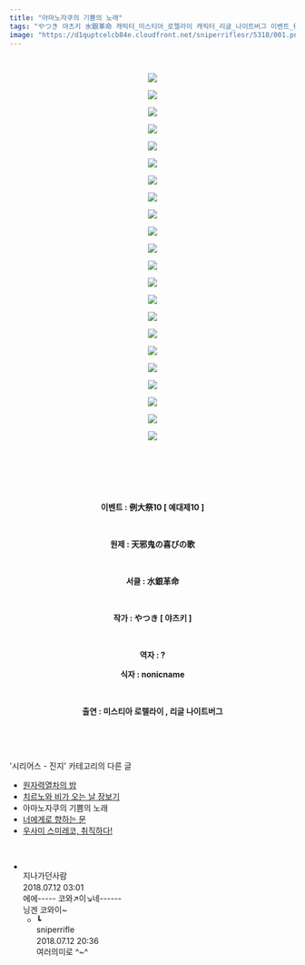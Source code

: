 ```yaml
---
title: "아마노자쿠의 기쁨의 노래"
tags: "やつき 야츠키 水銀革命 캐릭터_미스티아_로렐라이 캐릭터_리글_나이트버그 이벤트_例大祭10 이벤트_예대제10 시리어스_진지"
image: "https://d1quptcelcb84e.cloudfront.net/sniperriflesr/5318/001.png"
---
```

<div class="article">
<p style="text-align: center;"><b></b><br/></p>
<p style="text-align: center;"><img src="{{ site.imgserver8 }}/sniperriflesr/5318/001.png"/></p>
<p style="text-align: center;"><b></b></p>
<p style="text-align: center;"><img src="{{ site.imgserver8 }}/sniperriflesr/5318/002.png"/></p>
<p style="text-align: center;"><b></b></p>
<p style="text-align: center;"><img src="{{ site.imgserver8 }}/sniperriflesr/5318/003.jpg"/></p>
<p style="text-align: center;"><b></b></p>
<p style="text-align: center;"><img src="{{ site.imgserver8 }}/sniperriflesr/5318/004.png"/></p>
<p style="text-align: center;"><b></b></p>
<p style="text-align: center;"><img src="{{ site.imgserver8 }}/sniperriflesr/5318/005.png"/></p>
<p style="text-align: center;"><b></b></p>
<p style="text-align: center;"><img src="{{ site.imgserver8 }}/sniperriflesr/5318/006.png"/></p>
<p style="text-align: center;"><b></b></p>
<p style="text-align: center;"><img src="{{ site.imgserver8 }}/sniperriflesr/5318/007.png"/></p>
<p style="text-align: center;"><b></b></p>
<p style="text-align: center;"><img src="{{ site.imgserver8 }}/sniperriflesr/5318/008.png"/></p>
<p style="text-align: center;"><b></b></p>
<p style="text-align: center;"><img src="{{ site.imgserver8 }}/sniperriflesr/5318/009.png"/></p>
<p style="text-align: center;"><b></b></p>
<p style="text-align: center;"><img src="{{ site.imgserver8 }}/sniperriflesr/5318/010.png"/></p>
<p style="text-align: center;"><b></b></p>
<p style="text-align: center;"><img src="{{ site.imgserver8 }}/sniperriflesr/5318/011.png"/></p>
<p style="text-align: center;"><b></b></p>
<p style="text-align: center;"><img src="{{ site.imgserver8 }}/sniperriflesr/5318/012.png"/></p>
<p style="text-align: center;"><b></b></p>
<p style="text-align: center;"><img src="{{ site.imgserver8 }}/sniperriflesr/5318/013.png"/></p>
<p style="text-align: center;"><b></b></p>
<p style="text-align: center;"><img src="{{ site.imgserver8 }}/sniperriflesr/5318/014.png"/></p>
<p style="text-align: center;"><b></b></p>
<p style="text-align: center;"><img src="{{ site.imgserver8 }}/sniperriflesr/5318/015.png"/></p>
<p style="text-align: center;"><b></b></p>
<p style="text-align: center;"><img src="{{ site.imgserver8 }}/sniperriflesr/5318/016.png"/></p>
<p style="text-align: center;"><b></b></p>
<p style="text-align: center;"><img src="{{ site.imgserver8 }}/sniperriflesr/5318/017.png"/></p>
<p style="text-align: center;"><b></b></p>
<p style="text-align: center;"><img src="{{ site.imgserver8 }}/sniperriflesr/5318/018.png"/></p>
<p style="text-align: center;"><b></b></p>
<p style="text-align: center;"><img src="{{ site.imgserver8 }}/sniperriflesr/5318/019.png"/></p>
<p style="text-align: center;"><b></b></p>
<p style="text-align: center;"><img src="{{ site.imgserver8 }}/sniperriflesr/5318/020.jpg"/></p>
<p style="text-align: center;"><b></b></p>
<p style="text-align: center;"><img src="{{ site.imgserver8 }}/sniperriflesr/5318/021.jpg"/></p>
<p style="text-align: center;"><b></b></p>
<p style="text-align: center;"><img src="{{ site.imgserver8 }}/sniperriflesr/5318/022.jpg"/></p>
<p style="text-align: center;"><b><br/></b></p>
<p style="text-align: center;"><b><br/></b></p>
<p style="text-align: center;"><b><br/></b></p>
<p style="text-align: center;"><b>이벤트 : 例大祭10 [ 예대제10 ]</b></p>
<p style="text-align: center;"><b><br/></b></p>
<p style="text-align: center;"><b>원제 : 天邪鬼の喜びの歌</b></p>
<p style="text-align: center;"><b><br/></b></p>
<p style="text-align: center;"><b>서클 : 水銀革命</b></p>
<p style="text-align: center;"><b><br/></b></p>
<p style="text-align: center;"><b>작가 : やつき [ 야츠키 ]</b></p>
<p style="text-align: center;"><b><br/></b></p>
<p style="text-align: center;"><b>역자 : ?</b></p>
<p style="text-align: center;"><b>식자 : nonicname</b></p>
<p style="text-align: center;"><b><br/></b></p>
<p style="text-align: center;"><b>출연 : 미스티아 로렐라이 , 리글 나이트버그</b></p>
<p style="TEXT-ALIGN: center"><br/></p>
</div><br/>
<div class="another">
<p>'시리어스 - 진지' 카테고리의 다른 글</p>
<ul>
<li><a href="/sniperriflesr_5396">원자력열차의 밤</a></li>
<li><a href="/sniperriflesr_5376">치르노와 비가 오는 날 장보기</a></li>
<li>아마노자쿠의 기쁨의 노래</li>
<li><a href="/sniperriflesr_5001">너에게로 향하는 문</a></li>
<li><a href="/sniperriflesr_4982">우사미 스미레코, 취직하다!</a></li>
</ul>
</div><br/>
<div class="comment" id="commentListBlock_5318" style="display:block"><ul><li class="firstCmt"><div class="opinionListMenu">
<div class="icon"><img alt="" class="myicon" src="http://i1.daumcdn.net/pimg/blog/p_img/mycon/basic_2.gif"/></div>
<div class="fl">
<span class="bold">지나가던사람</span>
<div style="width: 1px; height: 1px; overflow: hidden; visibility: hidden; border:1px solid red">
<span id="uname19778" style="display:none;">지나가던사람</span>
<span id="pwd19778" style="display:none;"></span>
<span id="emailblog19778" name="" style="display:none;"></span>
<span id="open19778" style="display:none">Y</span>
</div>
</div>
<div class="sDateTime">2018.07.12 03:01</div>
</div>
<div class="cont" id="Text19778">에에----- 코와↗이↘네------<br/>닝겐 코와이~</div>
<div class="contReArea" id="inWrite19778" style="display:none;"></div>
<ul><li class="secondCmt"><div class="opinionListMenuRe" id="parent_19778">
<div class="reIcon">┗</div>
<div class="icon"><img alt="" class="myicon" src="http://cfile217.uf.daum.net/M21x21/23254B425446251B1045FF"/></div>
<div class="fl">
<span class="bold">sniperrifle</span>
<div style="width: 1px; height: 1px; overflow: hidden; visibility: hidden; border:1px solid red">
<span id="uname19783" style="display:none;">sniperrifle</span>
<span id="pwd19783" style="display:none;"></span>
<span id="emailblog19783" name="" style="display:none;"></span>
<span id="open19783" style="display:none">Y</span>
</div>
</div>
<div class="sDateTime">2018.07.12 20:36</div>
</div>
<div class="contRe" id="Text19783">여러의미로 ^~^</div>
<div class="contReReArea" id="inWrite19783" style="display:none;"></div>
</li></ul></li></ul>
</div><br/>
<br/>
<p id="refer"></p>
<br/>
